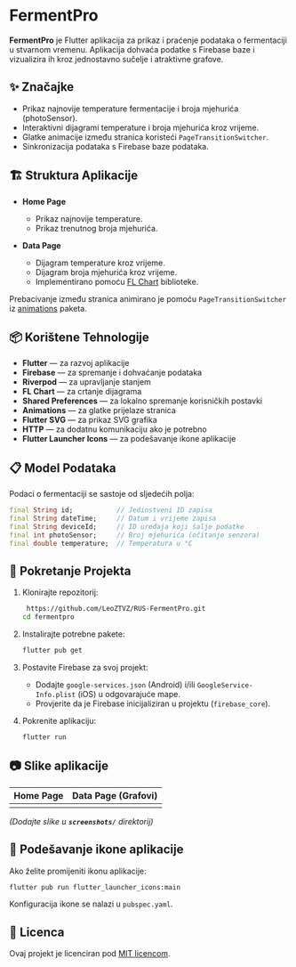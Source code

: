 # FermentPro

**FermentPro** je Flutter aplikacija za prikaz i praćenje podataka o fermentaciji u stvarnom vremenu. Aplikacija dohvaća podatke s Firebase baze i vizualizira ih kroz jednostavno sučelje i atraktivne grafove.

## ✨ Značajke

- Prikaz najnovije temperature fermentacije i broja mjehurića (photoSensor).
- Interaktivni dijagrami temperature i broja mjehurića kroz vrijeme.
- Glatke animacije između stranica koristeći `PageTransitionSwitcher`.
- Sinkronizacija podataka s Firebase baze podataka.

## 🏗 Struktura Aplikacije

- **Home Page**

  - Prikaz najnovije temperature.
  - Prikaz trenutnog broja mjehurića.

- **Data Page**

  - Dijagram temperature kroz vrijeme.
  - Dijagram broja mjehurića kroz vrijeme.
  - Implementirano pomoću [FL Chart](https://pub.dev/packages/fl_chart) biblioteke.

Prebacivanje između stranica animirano je pomoću `PageTransitionSwitcher` iz [animations](https://pub.dev/packages/animations) paketa.

## 📦 Korištene Tehnologije

- **Flutter** — za razvoj aplikacije
- **Firebase** — za spremanje i dohvaćanje podataka
- **Riverpod** — za upravljanje stanjem
- **FL Chart** — za crtanje dijagrama
- **Shared Preferences** — za lokalno spremanje korisničkih postavki
- **Animations** — za glatke prijelaze stranica
- **Flutter SVG** — za prikaz SVG grafika
- **HTTP** — za dodatnu komunikaciju ako je potrebno
- **Flutter Launcher Icons** — za podešavanje ikone aplikacije

## 📋 Model Podataka

Podaci o fermentaciji se sastoje od sljedećih polja:

```dart
final String id;           // Jedinstveni ID zapisa
final String dateTime;     // Datum i vrijeme zapisa
final String deviceId;     // ID uređaja koji šalje podatke
final int photoSensor;     // Broj mjehurića (očitanje senzora)
final double temperature;  // Temperatura u °C
```

## 🚀 Pokretanje Projekta

1. Klonirajte repozitorij:

   ```bash
    https://github.com/LeoZTVZ/RUS-FermentPro.git
   cd fermentpro
   ```

2. Instalirajte potrebne pakete:

   ```bash
   flutter pub get
   ```

3. Postavite Firebase za svoj projekt:

   - Dodajte `google-services.json` (Android) i/ili `GoogleService-Info.plist` (iOS) u odgovarajuće mape.
   - Provjerite da je Firebase inicijaliziran u projektu (`firebase_core`).

4. Pokrenite aplikaciju:

   ```bash
   flutter run
   ```

## 📷 Slike aplikacije

| Home Page | Data Page (Grafovi) |
| --------- | ------------------- |
|           |                     |

*(Dodajte slike u **`screenshots/`** direktorij)*

## 🔧 Podešavanje ikone aplikacije

Ako želite promijeniti ikonu aplikacije:

```bash
flutter pub run flutter_launcher_icons:main
```

Konfiguracija ikone se nalazi u `pubspec.yaml`.

## 📜 Licenca

Ovaj projekt je licenciran pod [MIT licencom](LICENSE).

